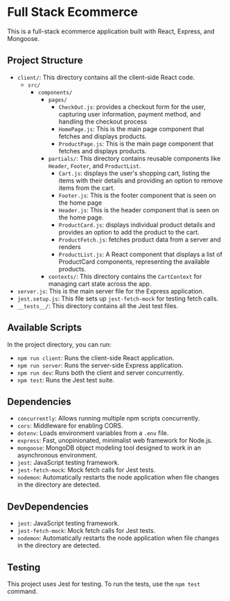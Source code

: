 # Full Stack Ecommerce

This is a full-stack ecommerce application built with React, Express, and Mongoose.

## Project Structure

- `client/`: This directory contains all the client-side React code.
  - `src/`
    - `components/`
      - `pages/`
        - `CheckOut.js`: provides a checkout form for the user, capturing user information, payment method, and handling the checkout process
        - `HomePage.js`: This is the main page component that fetches and displays products.
        - `ProductPage.js`: This is the main page component that fetches and displays products.
      - `partials/`: This directory contains reusable components like `Header`, `Footer`, and `ProductList`.
        - `Cart.js`: displays the user's shopping cart, listing the items with their details and providing an option to remove items from the cart.
        - `Footer.js`: This is the footer component that is seen on the home page
        - `Header.js`: This is the header  component that is seen on the home page.
        - `ProductCard.js`: displays individual product details and provides an option to add the product to the cart.
        - `ProductFetch.js`: fetches product data from a server and renders
        - `ProductList.js`: A React component that displays a list of ProductCard components, representing the available products.
      - `contexts/`: This directory contains the `CartContext` for managing cart state across the app.
- `server.js`: This is the main server file for the Express application.
- `jest.setup.js`: This file sets up `jest-fetch-mock` for testing fetch calls.
- `__tests__/`: This directory contains all the Jest test files.

## Available Scripts

In the project directory, you can run:

- `npm run client`: Runs the client-side React application.
- `npm run server`: Runs the server-side Express application.
- `npm run dev`: Runs both the client and server concurrently.
- `npm test`: Runs the Jest test suite.

## Dependencies

- `concurrently`: Allows running multiple npm scripts concurrently.
- `cors`: Middleware for enabling CORS.
- `dotenv`: Loads environment variables from a `.env` file.
- `express`: Fast, unopinionated, minimalist web framework for Node.js.
- `mongoose`: MongoDB object modeling tool designed to work in an asynchronous environment.
- `jest`: JavaScript testing framework.
- `jest-fetch-mock`: Mock fetch calls for Jest tests.
- `nodemon`: Automatically restarts the node application when file changes in the directory are detected.

## DevDependencies

- `jest`: JavaScript testing framework.
- `jest-fetch-mock`: Mock fetch calls for Jest tests.
- `nodemon`: Automatically restarts the node application when file changes in the directory are detected.

## Testing

This project uses Jest for testing. To run the tests, use the `npm test` command.
